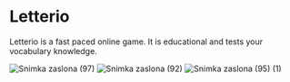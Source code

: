 # Letterio
Letterio is a fast paced online game.
It is educational and tests your vocabulary knowledge.

![Snimka zaslona (97)](https://github.com/javor99/Letterio/assets/96128565/c0e1679b-0b3b-4ad5-a6de-707c4156a7ce)
![Snimka zaslona (92)](https://github.com/javor99/Letterio/assets/96128565/34000348-55c5-48a4-a345-46ab418a1a81)
![Snimka zaslona (95) (1)](https://github.com/javor99/Letterio/assets/96128565/597d66e1-4661-4863-bb7b-e6370cedddfc)
